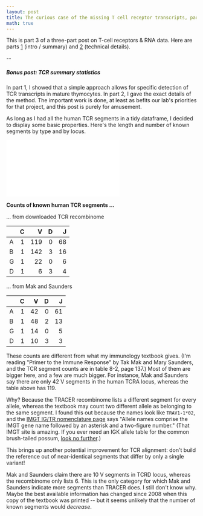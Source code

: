 ```yaml
---
layout: post
title: The curious case of the missing T cell receptor transcripts, part 3
math: true
---
```


This is part 3 of a three-part post on T-cell receptors & RNA data. Here are parts [1](https://ekernf01.github.io/TCR-part-1) (intro / summary) and [2](https://ekernf01.github.io/TCR-part-2) (technical details).

--

##### Bonus post: TCR summary statistics

In part 1, I showed that a simple approach allows for specific detection of TCR transcripts in mature thymocytes. In part 2, I gave the exact details of the method. The important work is done, at least as befits our lab's priorities for that project, and this post is purely for amusement.

As long as I had all the human TCR segments in a tidy dataframe, I decided to display some basic properties. Here's the length and number of known segments by type and by locus.

![](TCR_length_by_segment.pdf)

**Counts of known human TCR segments ...** 

... from downloaded TCR recombinome

|   |  C|   V|  D|  J|
|:--|--:|---:|--:|--:|
|A  |  1| 119|  0| 68|
|B  |  1| 142|  3| 16|
|G  |  1|  22|  0|  6|
|D  |  1|   6|  3|  4|

... from Mak and Saunders

|   |  C|   V|  D|  J|
|:--|--:|---:|--:|--:|
|A  |  1|  42|  0| 61|
|B  |  1|  48|  2| 13|
|G  |  1|  14|  0|  5|
|D  |  1|  10|  3|  3|


These counts are different from what my immunology textbook gives. (I'm reading "Primer to the Immune Response" by Tak Mak and Mary Saunders, and the TCR segment counts are in table 8-2, page 137.) Most of them are bigger here, and a few are much bigger. For instance, Mak and Saunders say there are only 42 V segments in the human TCRA locus, whereas the table above has 119. 

Why? Because the TRACER recombinome lists a different segment for every allele, whereas the textbook may count two different allele as belonging to the same segment. I found this out because the names look like `TRAV1-1*02`, and the [IMGT IG/TR nomenclature page](http://www.imgt.org/IMGTScientificChart/Nomenclature/IMGTnomenclature.html) says "Allele names comprise the IMGT gene name followed by an asterisk and a two-figure number." (That IMGT site is amazing. If you ever need an IGK allele table for the common brush-tailed possum, [look no further](http://www.imgt.org/IMGTrepertoire/Proteins/#C).)

This brings up another potential improvement for TCR alignment: don't build the reference out of near-identical segments that differ by only a single variant! 

Mak and Saunders claim there are 10 V segments in TCRD locus, whereas the recombinome only lists 6. This is the only category for which Mak and Saunders indicate more segments than TRACER does. I still don't know why. Maybe the best available information has changed since 2008 when this copy of the textbook was printed -- but it seems unlikely that the number of known segments would *decrease*.